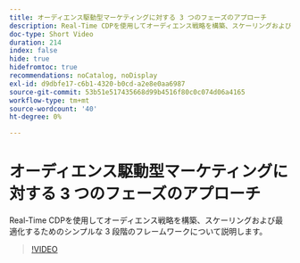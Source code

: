 ```yaml
---
title: オーディエンス駆動型マーケティングに対する 3 つのフェーズのアプローチ
description: Real-Time CDPを使用してオーディエンス戦略を構築、スケーリングおよび最適化するためのシンプルな 3 段階のフレームワークについて説明します。
doc-type: Short Video
duration: 214
index: false
hide: true
hidefromtoc: true
recommendations: noCatalog, noDisplay
exl-id: d9dbfe17-c6b1-4320-b0cd-a2e8e0aa6987
source-git-commit: 53b51e517435668d99b4516f80c0c074d06a4165
workflow-type: tm+mt
source-wordcount: '40'
ht-degree: 0%

---
```


# オーディエンス駆動型マーケティングに対する 3 つのフェーズのアプローチ

Real-Time CDPを使用してオーディエンス戦略を構築、スケーリングおよび最適化するためのシンプルな 3 段階のフレームワークについて説明します。

<!-- 72_S508_3442517_213_threephased-approach-to-audiencedriven-marketing -->
>[!VIDEO](https://video.tv.adobe.com/v/3458299/?learn=on&enablevpops=true)

